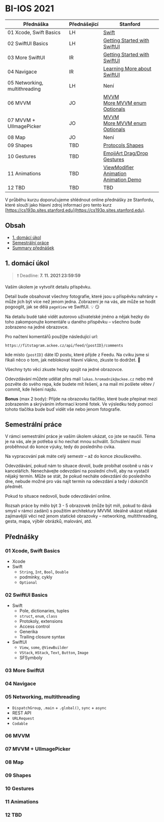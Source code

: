 # BI-IOS 2021

| Přednáška | Přednášející | Stanford |
| --------- | -------- | -------- |
| 01 Xcode, Swift Basics | LH | [Swift](https://cs193p.sites.stanford.edu/sites/g/files/sbiybj16636/files/media/file/reading_1.pdf) |
| 02 SwiftUI Basics | LH | [Getting Started with SwiftUI](https://www.youtube.com/watch?v=bqu6BquVi2M) |
| 03 More SwiftUI | IR | [Getting Started with SwiftUI](https://www.youtube.com/watch?v=bqu6BquVi2M) |
| 04 Navigace | IR | [Learning More about SwiftUI](https://youtu.be/3lahkdHEhW8) |
| 05 Networking, multithreading | LH | Není |
| 06 MVVM | JO | [MVVM](https://youtu.be/--qKOhdgJAs)<br>[More MVVM enum Optionals](https://youtu.be/oWZOFSYS5GE) |
| 07 MVVM + UIImagePicker | JO | [MVVM](https://youtu.be/--qKOhdgJAs)<br>[More MVVM enum Optionals](https://youtu.be/oWZOFSYS5GE) |
| 08 Map | JO | Není |
| 09 Shapes | TBD | [Protocols Shapes](https://www.youtube.com/watch?v=Og9gXZpbKWo) |
| 10 Gestures |TBD | [EmojiArt Drag/Drop](https://youtu.be/eNS5EzgK3lY)<br>[Gestures](https://youtu.be/iszjyoo3SYI) |
| 11 Animations | TBD | [ViewModifier Animation](https://youtu.be/PoeaUMGAx6c)<br>[Animation Demo](https://youtu.be/-N1UR7Y105g) |
| 12 TBD | TBD | TBD |

V průběhu kurzu doporučujeme shlédnout online přednášky ze Stanfordu, které slouží jako hlavní zdroj informací pro tento kurz [https://cs193p.sites.stanford.edu](https://cs193p.sites.stanford.edu).

## Obsah

* [1. domácí úkol](#1-domácí-úkol)
* [Semestrální práce](#semestrální-práce)
* [Summary přednášek](#přednášky)

## 1. domácí úkol

> :exclamation: Deadline: **7. 11. 2021 23:59:59**

Vaším úkolem je vytvořit detailu příspěvku.

Detail bude obsahovat všechny fotografie, které jsou u příspěvku nahrány = může jich být více než jenom jedna. Zobrazení je na vás, ale může se hodit pogooglit, jak se dělá `pageView` ve SwiftUI. :bulb: :smirk:

Na detailu budé také vidět autorovo uživatelské jméno a nějak hezky do toho zakomponujte komentáře u daného příspěvku – všechno bude zobrazeno na jedné obrazovce.

Pro načtení komentářů použijte následující url:
```
https://fitstagram.ackee.cz/api/feed/{postID}/comments
```
kde místo `{postID}` dáte ID postu, které přijde z Feedu. Na cviku jsme si říkali něco o tom, jak neblokovat hlavní vlákno, zkuste to dodržet. :pray:

Všechny tyto věci zkuste hezky spojit na jedné obrazovce.

Odevzdávání můžete udělat přes mail `lukas.hromadnik@ackee.cz` nebo mě pozvěte do svého repa, kde budete mít řešení, a na mail mi pošlete větev / commit, kde řešení najdu.

**Bonus** (max 2 body): Přijde na obrazovku tlačítko, které bude přepínat mezi zobrazením a skrýváním informací kromě fotek. Ve výsledku tedy pomocí tohoto tlačítka bude buď vidět vše nebo jenom fotografie.

## Semestrální práce

V rámci semestrální práce je vaším úkolem ukázat, co jste se naučili. Téma je na vás, ale je potřeba si ho nechat mnou schválit. Schválení musí proběhnout do konce výuky, tedy do posledního cvika.

Na vypracování pak máte celý semestr – až do konce zkouškového.

Odevzdávání, pokud nám to situace dovolí, bude probíhat osobně u nás v kancelářích. Nenechávejte odevzdání na poslední chvíli, aby na vystačil nějaký termín. Může se stát, že pokud necháte odevzdání do posledního dne, nebude možné pro vás najít termín na odevzdání a tedy i dokončit předmět.

Pokud to situace nedovolí, bude odevzdávání online.

Rozsah práce by mělo být 3 - 5 obrazovek (může být míň, pokud to dává smysl v rámci zadání) s použitím architektury MVVM. Ideálně ukázat nějaké zajímavější věci než jenom statické obrazovky – networking, multithreading, gesta, mapa, výběr obrázků, malování, atd.

## Přednášky

### 01 Xcode, Swift Basics
* Xcode
* Swift
  * `String`, `Int`, `Bool`, `Double`
  * podmínky, cykly
  * `Optional`

### 02 SwiftUI Basics
* Swift
  * Pole, dictionaries, tuples
  * `struct`, `enum`, `class`
  * Protokoly, extensions
  * Access control
  * Generika
  * Trailing closure syntax
* SwiftUI
  * `View`, `some`, `@ViewBuilder`
  * `VStack`, `HStack`, `Text`, `Button`, `Image`
  * SFSymboly

### 03 More SwiftUI

### 04 Navigace

### 05 Networking, multithreading
* `DispatchGroup`, `.main` + `.global()`, `sync` + `async`
* REST API
* `URLRequest`
* `Codable`

### 06 MVVM

### 07 MVVM + UIImagePicker

### 08 Map

### 09 Shapes

### 10 Gestures

### 11 Animations

### 12 TBD
